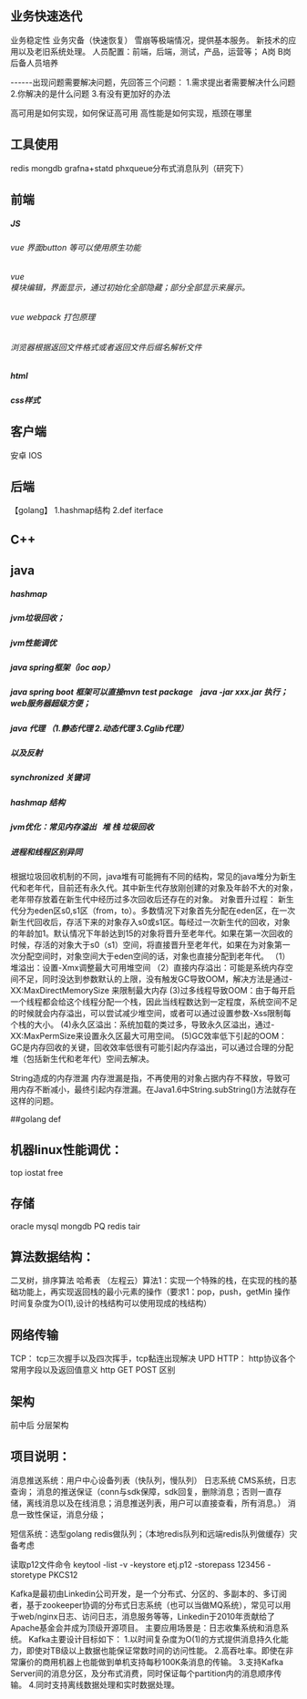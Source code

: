 
## 业务快速迭代
业务稳定性
业务灾备（快速恢复）
雪崩等极端情况，提供基本服务。
新技术的应用以及老旧系统处理。
人员配置：前端，后端，测试，产品，运营等；
A岗 B岗
后备人员培养

------出现问题需要解决问题，先回答三个问题：
1.需求提出者需要解决什么问题
2.你解决的是什么问题
3.有没有更加好的办法

高可用是如何实现，如何保证高可用
高性能是如何实现，瓶颈在哪里

## 工具使用
redis
mongdb
grafna+statd
phxqueue分布式消息队列（研究下）

## 前端
##### JS
###### vue 界面button 等可以使用原生功能
###### vue <div> 模块编辑，界面显示，通过初始化全部隐藏；部分全部显示来展示。
###### vue webpack 打包原理
  
###### 浏览器根据返回文件格式或者返回文件后缀名解析文件

##### html

##### css样式



## 客户端
安卓
IOS

## 后端
【golang】
1.hashmap结构
2.def  iterface

## C++

## java
##### hashmap
##### jvm垃圾回收；
##### jvm性能调优
##### java spring框架（ioc aop） 
##### java spring boot 框架可以直接mvn test package    java -jar xxx.jar 执行；web服务器超级方便；
##### java 代理  （1.静态代理 2.动态代理 3.Cglib代理）
##### 以及反射
##### synchronized 关键词
##### hashmap 结构
##### jvm优化：常见内存溢出   堆 栈 垃圾回收
##### 进程和线程区别异同

根据垃圾回收机制的不同，java堆有可能拥有不同的结构，常见的java堆分为新生代和老年代，目前还有永久代。其中新生代存放刚创建的对象及年龄不大的对象，老年带存放着在新生代中经历过多次回收后还存在的对象。
对象晋升过程：
新生代分为eden区s0,s1区（from，to）。多数情况下对象首先分配在eden区，在一次新生代回收后，存活下来的对象存入s0或s1区。每经过一次新生代的回收，对象的年龄加1。默认情况下年龄达到15的对象将晋升至老年代。如果在第一次回收的时候，存活的对象大于s0（s1）空间，将直接晋升至老年代，如果在为对象第一次分配空间时，对象空间大于eden空间的话，对象也直接分配到老年代。
（1）堆溢出：设置-Xmx调整最大可用堆空间
（2）直接内存溢出：可能是系统内存空间不足，同时没达到参数默认的上限，没有触发GC导致OOM，解决方法是通过-XX:MaxDirectMemorySize 来限制最大内存
(3)过多线程导致OOM：由于每开启一个线程都会给这个线程分配一个栈，因此当线程数达到一定程度，系统空间不足的时候就会内存溢出，可以尝试减少堆空间，或者可以通过设置参数-Xss限制每个栈的大小。
(4)永久区溢出：系统加载的类过多，导致永久区溢出，通过-XX:MaxPermSize来设置永久区最大可用空间。
(5)GC效率低下引起的OOM：GC是内存回收的关键，回收效率低很有可能引起内存溢出，可以通过合理的分配堆（包括新生代和老年代）空间去解决。

String造成的内存泄漏
内存泄漏是指，不再使用的对象占据内存不释放，导致可用内存不断减小，最终引起内存泄漏。在Java1.6中String.subString()方法就存在这样的问题。

##golang
def


## 机器linux性能调优：
top
iostat
free


## 存储
oracle
mysql
mongdb
PQ
redis
tair


## 算法数据结构：
二叉树，排序算法
哈希表
（左程云）算法1：实现一个特殊的栈，在实现的栈的基础功能上，再实现返回栈的最小元素的操作（要求1：pop，push，getMin 操作时间复杂度为O(1),设计的栈结构可以使用现成的栈结构）



## 网络传输
TCP：
tcp三次握手以及四次挥手，tcp黏连出现解决
UPD
HTTP：
http协议各个常用字段以及返回值意义
http GET POST 区别

## 架构
前中后
分层架构



## 项目说明：
消息推送系统：用户中心设备列表（快队列，慢队列） 日志系统  CMS系统，日志查询；
消息的推送保证（conn与sdk保障，sdk回复，删除消息；否则一直存储，离线消息以及在线消息；消息推送列表，用户可以直接查看，所有消息。）
消息一致性保证，消息分级；

短信系统：选型golang redis做队列；（本地redis队列和远端redis队列做缓存）灾备考虑

读取p12文件命令
keytool -list -v -keystore etj.p12 -storepass 123456 -storetype PKCS12

Kafka是最初由Linkedin公司开发，是一个分布式、分区的、多副本的、多订阅者，基于zookeeper协调的分布式日志系统（也可以当做MQ系统），常见可以用于web/nginx日志、访问日志，消息服务等等，Linkedin于2010年贡献给了Apache基金会并成为顶级开源项目。
主要应用场景是：日志收集系统和消息系统。
Kafka主要设计目标如下：
1.以时间复杂度为O(1)的方式提供消息持久化能力，即使对TB级以上数据也能保证常数时间的访问性能。
2.高吞吐率。即使在非常廉价的商用机器上也能做到单机支持每秒100K条消息的传输。
3.支持Kafka Server间的消息分区，及分布式消费，同时保证每个partition内的消息顺序传输。
4.同时支持离线数据处理和实时数据处理。
